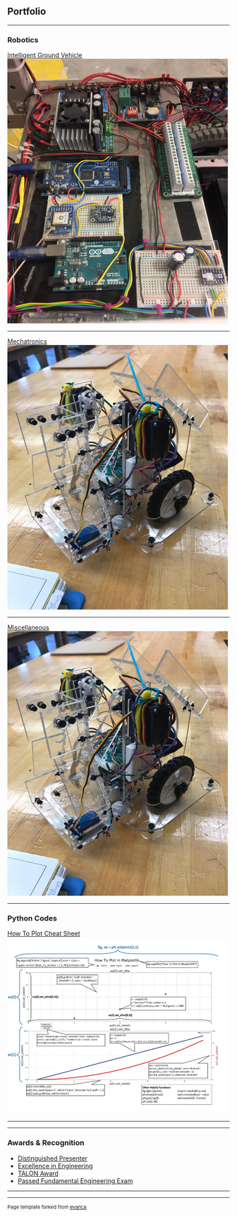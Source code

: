 ## Portfolio

---

### Robotics 

[Intelligent Ground Vehicle](/Sparky.md)
<a href="images/image.jpg"><img src="images/Sparky_Wiring.jpg" width="500" height="600" border="0"></a>
<!-- <img src="images/Sparky_Wiring.jpg?raw=true" idth="300" height="214"/> -->

---
[Mechatronics](/pdf/sample_page.md)
<a href="images/image.jpg"><img src="images/Mechatronics_Robot.jpg" width="500" height="600" border="0"></a>

---
[Miscellaneous](/pdf/sample_page.md)
<a href="images/image.jpg"><img src="images/Mechatronics_Robot.jpg" width="500" height="600" border="0"></a>

---
### Python Codes
[How To Plot Cheat Sheet](/matplotlib_jupyter.md)
<a href="images/image.jpg"><img src="images/Matplotlib.JPG" width="600" height="400" border="0"></a>


---


---

### Awards & Recognition
- [Distinguished Presenter](http://example.com/)
- [Excellence in Engineering](http://example.com/)
- [TALON Award](http://example.com/)
- [Passed Fundamental Engineering Exam](http://example.com/)

---




---
<p style="font-size:11px">Page template forked from <a href="https://github.com/evanca/quick-portfolio">evanca</a></p>
<!-- Remove above link if you don't want to attibute -->

